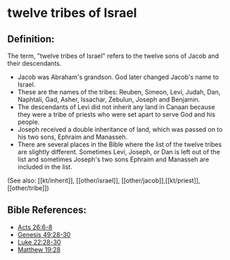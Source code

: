 # twelve tribes of Israel #

## Definition: ##

The term, "twelve tribes of Israel" refers to the twelve sons of Jacob and their descendants.

* Jacob was Abraham's grandson. God later changed Jacob's name to Israel.
* These are the names of the tribes: Reuben, Simeon, Levi, Judah, Dan, Naphtali, Gad, Asher, Issachar, Zebulun, Joseph and Benjamin.
* The descendants of Levi did not inherit any land in Canaan because they were a tribe of priests who were set apart to serve God and his people.
* Joseph received a double inheritance of land, which was passed on to his two sons, Ephraim and Manasseh.
*  There are several places in the Bible where the list of the twelve tribes are slightly different. Sometimes Levi, Joseph, or Dan is left out of the list and sometimes Joseph's two sons Ephraim and Manasseh are included in the list.

(See also: [[kt/inherit]], [[other/israel]], [[other/jacob]],[[kt/priest]], [[other/tribe]]) 

## Bible References: ##

* [Acts 26:6-8](en/tn/act/help/26/06)
* [Genesis 49:28-30](en/tn/gen/help/49/28)
* [Luke 22:28-30](en/tn/luk/help/22/28)
* [Matthew 19:28](en/tn/mat/help/19/28)